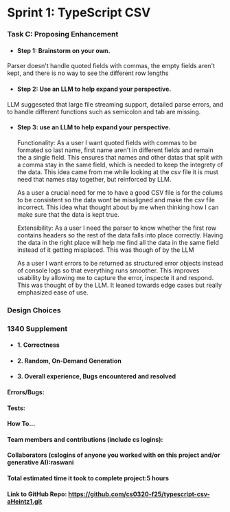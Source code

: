 # Sprint 1: TypeScript CSV

### Task C: Proposing Enhancement

- #### Step 1: Brainstorm on your own.

Parser doesn't handle quoted fields with commas, the empty fields aren't kept, and there is no way to see the different row lengths

- #### Step 2: Use an LLM to help expand your perspective.

LLM suggeseted that large file streaming support, detailed parse errors, and to handle different functions such as semicolon and tab are missing.

- #### Step 3: use an LLM to help expand your perspective.

    Functionality:
    As a user I want quoted fields with commas to be formated so last name, first name aren't in different fields and remain the a single field. This ensures that names and other datas that split with a comma stay in the same field, which is needed to keep the integrety of the data. This idea came from me while looking at the csv file it is must need that names stay together, but reinforced by LLM. 

    As a user a crucial need for me to have a good CSV file is for the colums to be consistent so the data wont be misaligned and make the csv file incorrect. This idea what thought about by me when thinking how I can make sure that the data is kept true. 

    Extensibility:
    As a user I need the parser to know whether the first row contains headers so the rest of the data falls into place correctly. Having the data in the right place will help me find all the data in the same field instead of it getting misplaced. This was though of by the LLM

    As a user I want errors to be returned as structured error objects instead of console logs so that everything runs smoother. This improves usability by allowing me to capture the error, inspecte it and respond. This was thought of by the LLM. It leaned towards edge cases but really emphasized ease of use.

### Design Choices

### 1340 Supplement

- #### 1. Correctness

- #### 2. Random, On-Demand Generation

- #### 3. Overall experience, Bugs encountered and resolved
#### Errors/Bugs:
#### Tests:
#### How To…

#### Team members and contributions (include cs logins):

#### Collaborators (cslogins of anyone you worked with on this project and/or generative AI):raswani

#### Total estimated time it took to complete project:5 hours
#### Link to GitHub Repo:  https://github.com/cs0320-f25/typescript-csv-aHeintz1.git
